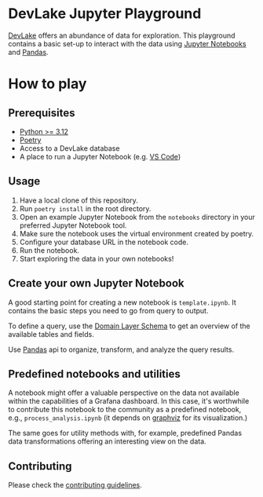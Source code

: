 <!--
Licensed to the Apache Software Foundation (ASF) under one or more
contributor license agreements.  See the NOTICE file distributed with
this work for additional information regarding copyright ownership.
The ASF licenses this file to You under the Apache License, Version 2.0
(the "License"); you may not use this file except in compliance with
the License.  You may obtain a copy of the License at

    http://www.apache.org/licenses/LICENSE-2.0

Unless required by applicable law or agreed to in writing, software
distributed under the License is distributed on an "AS IS" BASIS,
WITHOUT WARRANTIES OR CONDITIONS OF ANY KIND, either express or implied.
See the License for the specific language governing permissions and
limitations under the License.
-->

# DevLake Jupyter Playground

[DevLake](https://devlake.apache.org/) offers an abundance of data for exploration.
This playground contains a basic set-up to interact with the data using [Jupyter Notebooks](https://jupyter.org/) and [Pandas](https://pandas.pydata.org/).


# How to play

## Prerequisites
- [Python >= 3.12](https://www.python.org/downloads/)
- [Poetry](https://python-poetry.org/docs/#installation)
- Access to a DevLake database
- A place to run a Jupyter Notebook (e.g. [VS Code](https://code.visualstudio.com/))


## Usage
1. Have a local clone of this repository.
2. Run `poetry install` in the root directory.
3. Open an example Jupyter Notebook from the `notebooks` directory in your preferred Jupyter Notebook tool.
4. Make sure the notebook uses the virtual environment created by poetry.
5. Configure your database URL in the notebook code.
6. Run the notebook.
7. Start exploring the data in your own notebooks!


## Create your own Jupyter Notebook

A good starting point for creating a new notebook is `template.ipynb`.
It contains the basic steps you need to go from query to output.

To define a query, use the [Domain Layer Schema](https://devlake.apache.org/docs/DataModels/DevLakeDomainLayerSchema#schema-diagram) to get an overview of the available tables and fields.

Use [Pandas](https://pandas.pydata.org/) api to organize, transform, and analyze the query results.


## Predefined notebooks and utilities

A notebook might offer a valuable perspective on the data not available within the capabilities of a Grafana dashboard.
In this case, it's worthwhile to contribute this notebook to the community as a predefined notebook, e.g., `process_analysis.ipynb` (it depends on [graphviz](https://graphviz.org/) for its visualization.)

The same goes for utility methods with, for example, predefined Pandas data transformations offering an interesting view on the data.


## Contributing

Please check the [contributing guidelines](https://github.com/apache/incubator-devlake/blob/main/README.md#-how-to-contribute).
